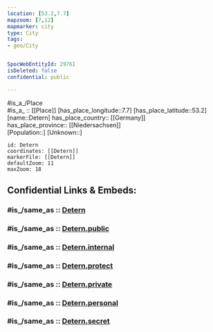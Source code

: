 ```yaml
---
location: [53.2,7.7] 
mapzoom: [7,12] 
mapmarker: city 
type: City
tags:
- geo/City


SpocWebEntityId: 29761
isDeleted: false
confidential: public

---
```

#is_a_/Place  
#is_a_ :: [[Place]] 
[has_place_longitude::7.7] 
[has_place_latitude::53.2] 
[name::Detern] 
has_place_country:: [[Germany]]  
has_place_province:: [[Niedersachsen]]  
[Population::] 
[Unknown::] 


```leaflet
id: Detern
coordinates: [[Detern]] 
markerFile: [[Detern]] 
defaultZoom: 11 
maxZoom: 18
```


## Confidential Links & Embeds: 

### #is_/same_as :: [Detern](/_Standards/Earth/Continent/Europe/Europe~Central/Germany/Germany~West/Niedersachsen/counties~Niedersachsen/Leer/cities~Leer/Jümme/boroughs~Jümme/Detern.md) 

### #is_/same_as :: [Detern.public](/_public/Earth/Continent/Europe/Europe~Central/Germany/Germany~West/Niedersachsen/counties~Niedersachsen/Leer/cities~Leer/Jümme/boroughs~Jümme/Detern.public.md) 

### #is_/same_as :: [Detern.internal](/_internal/Earth/Continent/Europe/Europe~Central/Germany/Germany~West/Niedersachsen/counties~Niedersachsen/Leer/cities~Leer/Jümme/boroughs~Jümme/Detern.internal.md) 

### #is_/same_as :: [Detern.protect](/_protect/Earth/Continent/Europe/Europe~Central/Germany/Germany~West/Niedersachsen/counties~Niedersachsen/Leer/cities~Leer/Jümme/boroughs~Jümme/Detern.protect.md) 

### #is_/same_as :: [Detern.private](/_private/Earth/Continent/Europe/Europe~Central/Germany/Germany~West/Niedersachsen/counties~Niedersachsen/Leer/cities~Leer/Jümme/boroughs~Jümme/Detern.private.md) 

### #is_/same_as :: [Detern.personal](/_personal/Earth/Continent/Europe/Europe~Central/Germany/Germany~West/Niedersachsen/counties~Niedersachsen/Leer/cities~Leer/Jümme/boroughs~Jümme/Detern.personal.md) 

### #is_/same_as :: [Detern.secret](/_secret/Earth/Continent/Europe/Europe~Central/Germany/Germany~West/Niedersachsen/counties~Niedersachsen/Leer/cities~Leer/Jümme/boroughs~Jümme/Detern.secret.md)

